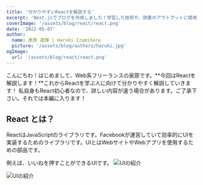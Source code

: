 ```yaml
---
title: '分かりやすいReactを解説する'
excerpt: 'Next.jsでブログを作成しました！学習した技術や、読書のアウトプットに使用します！'
coverImage: '/assets/blog/react/react.png'
date: '2022-05-07'
author:
  name: 泉原 遥輝 | Haruki Izumihara
  picture: '/assets/blog/authors/haruki.jpg'
ogImage:
  url: '/assets/blog/react/react.png'
---
```



こんにちわ！はじめまして、Web系フリーランスの泉原です。**今回はReactを解説します！**これからReactを学ぶ人に向けて分かりやすく解説していきます！
私自身もReact初心者なので、詳しい内容が違う場合があります。ご了承下さい。それでは本編に入ります！

## React とは？

ReactはJavaScriptのライブラリです。Facebookが運営していて効率的にUIを実装するためのライブラリです。UIとはWebサイトやWebアプリを使用するための部品です。

例えば、いいねを押すことができるUIです。
![UIの紹介](https://next-js-blog-p3215u32c-haruki0622.vercel.app/public/assets/images/home-og.jpg)


![UIの紹介](/assets/blog/react/react.png)
